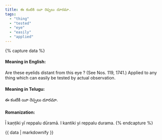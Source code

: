 ```yaml
---
title: ఈ కంటికి యీ రెప్పలు దూరమా.
tags:
  - "thing"
  - "tested"
  - "eye"
  - "easily"
  - "applied"
---
```


{% capture data %}
#### Meaning in English:
Are these eyelids distant from this eye ?
(See Nos. 119, 1741.)
Applied to any thing which can easily be tested by actual observation.

#### Meaning in Telugu:
ఈ కంటికి యీ రెప్పలు దూరమా.

#### Romanization:
Ī kaṇṭiki yī reppalu dūramā.
I kantiki yi reppalu durama.
{% endcapture %}

{{ data | markdownify }}

